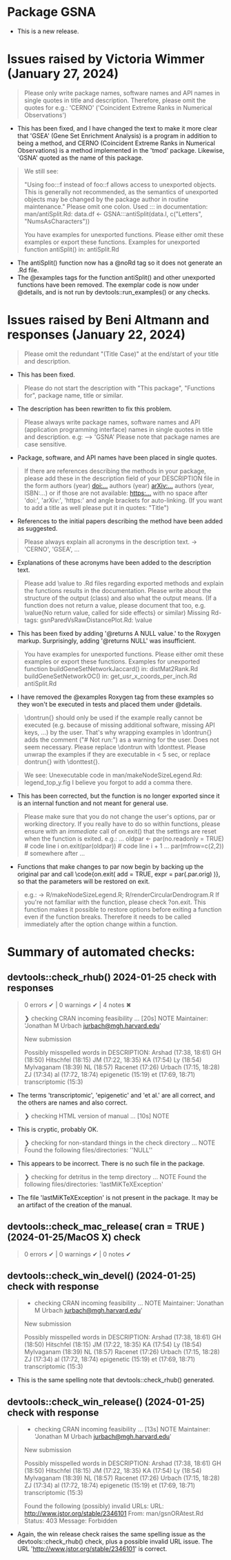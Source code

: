 # Package GSNA  

* This is a new release.  

# Issues raised by Victoria Wimmer (January 27, 2024)  

> Please only write package names, software names and API names in single quotes in title and description. 
> Therefore, please omit the quotes for e.g.: 'CERNO' ('Coincident Extreme Ranks in Numerical Observations')

* This has been fixed, and I have changed the text to make it more clear that 'GSEA' (Gene Set Enrichment Analysis) is a program in addition to being a method, and CERNO (Coincident Extreme Ranks in Numerical Observations) is a method implemented in the 'tmod' package. Likewise, 'GSNA' quoted as the name of this package.    

> We still see:
> 
> "Using foo:::f instead of foo::f allows access to unexported objects. This is generally not recommended,
> as the semantics of unexported objects may be changed by the package author in routine maintenance." 
> Please omit one colon.
> Used ::: in documentation:
>      man/antiSplit.Rd:
>         data.df <- GSNA:::antiSplit(data.l, c("Letters", "NumsAsCharacters"))
>
> You have examples for unexported functions. Please either omit these examples or export these functions. 
> Examples for unexported function 
>   antiSplit() in:
>      antiSplit.Rd

* The antiSplit() function now has a @noRd tag so it does not generate an .Rd file.
* The @examples tags for the function antiSplit() and other unexported functions have been removed. The exemplar code is now under @details, and is not run by devtools::run_examples() or any checks.  



# Issues raised by Beni Altmann and responses (January 22, 2024)   

> Please omit the redundant "(Title Case)" at the end/start of your title 
> and description.

* This has been fixed.   

> Please do not start the description with "This package", "Functions 
> for", package name, title or similar.

* The description has been rewritten to fix this problem.   

> Please always write package names, software names and API (application 
> programming interface) names in single quotes in title and description.
> e.g: --> 'GSNA'
> Please note that package names are case sensitive.

* Package, software, and API names have been placed in single quotes.  

> If there are references describing the methods in your package, please 
> add these in the description field of your DESCRIPTION file in the form
> authors (year) <doi:...>
> authors (year) <arXiv:...>
> authors (year, ISBN:...)
> or if those are not available: <https:...>
> with no space after 'doi:', 'arXiv:', 'https:' and angle brackets for 
> auto-linking. (If you want to add a title as well please put it in 
> quotes: "Title")

* References to the initial papers describing the method have been added as suggested.  


> Please always explain all acronyms in the description text. -> 'CERNO', 
> 'GSEA', ...

* Explanations of these acronyms have been added to the description text.  

> Please add \value to .Rd files regarding exported methods and explain 
> the functions results in the documentation. Please write about the 
> structure of the output (class) and also what the output means. (If a 
> function does not return a value, please document that too, e.g. 
> \value{No return value, called for side effects} or similar)
> Missing Rd-tags:
>       gsnParedVsRawDistancePlot.Rd: \value

* This has been fixed by adding '@returns A NULL value.' to the Roxygen markup. Surprisingly, adding '@returns NULL' was insufficient.
 
> You have examples for unexported functions. Please either omit these 
> examples or export these functions.
> Examples for unexported function
>    buildGeneSetNetworkJaccard() in:
>       distMat2Rank.Rd
>    buildGeneSetNetworkOC() in:
>       get_usr_x_coords_per_inch.Rd
>    antiSplit.Rd

* I have removed the @examples Roxygen tag from these examples so they won't be executed in tests and placed them under @details.  

> \dontrun{} should only be used if the example really cannot be executed 
> (e.g. because of missing additional software, missing API keys, ...) by 
> the user. That's why wrapping examples in \dontrun{} adds the comment 
> ("# Not run:") as a warning for the user. Does not seem necessary. 
> Please replace \dontrun with \donttest.
> Please unwrap the examples if they are executable in < 5 sec, or replace 
> dontrun{} with \donttest{}.


> We see:
> Unexecutable code in man/makeNodeSizeLegend.Rd:
>    legend_top_y.fig
> I believe you forgot to add a comma there.

* This has been corrected, but the function is no longer exported since it is an internal function and not meant for general use.  

> Please make sure that you do not change the user's options, par or 
> working directory. If you really have to do so within functions, please 
> ensure with an *immediate* call of on.exit() that the settings are reset 
> when the function is exited.
> e.g.:
> ...
> oldpar <- par(no.readonly = TRUE) # code line i
> on.exit(par(oldpar)) # code line i + 1
> ...
> par(mfrow=c(2,2)) # somewhere after
> ...

* Functions that make changes to par now begin by backing up the original par and call \code{on.exit( add = TRUE, expr = par(.par.orig) )}, so that the parameters will be restored on exit.

> e.g.: -> R/makeNodeSizeLegend.R; R/renderCircularDendrogram.R
> If you're not familiar with the function, please check ?on.exit. This 
> function makes it possible to restore options before exiting a function 
> even if the function breaks. Therefore it needs to be called immediately 
> after the option change within a function.


# Summary of automated checks:  

## devtools::check_rhub() 2024-01-25 check with responses  

> 0 errors ✔ | 0 warnings ✔ | 4 notes ✖
> 
> ❯ checking CRAN incoming feasibility ... [20s] NOTE
>   Maintainer: 'Jonathan M Urbach <jurbach@mgh.harvard.edu>'
>   
>   New submission
>   
>   Possibly misspelled words in DESCRIPTION:
>     Arshad (17:38, 18:61)
>     GH (18:50)
>     Hitschfel (18:15)
>     JM (17:22, 18:35)
>     KA (17:54)
>     Ly (18:54)
>     Mylvaganam (18:39)
>     NL (18:57)
>     Racenet (17:26)
>     Urbach (17:15, 18:28)
>     ZJ (17:34)
>     al (17:72, 18:74)
>     epigenetic (15:19)
>     et (17:69, 18:71)
>     transcriptomic (15:3)

* The terms 'transcriptomic', 'epigenetic' and 'et al.' are all correct, and the others are names and also correct.  

> ❯ checking HTML version of manual ... [10s] NOTE

* This is cryptic, probably OK.  

> ❯ checking for non-standard things in the check directory ... NOTE
>   Found the following files/directories:
>     ''NULL''

* This appears to be incorrect. There is no such file in the package.  

> ❯ checking for detritus in the temp directory ... NOTE
>   Found the following files/directories:
>     'lastMiKTeXException'

* The file 'lastMiKTeXException' is not present in the package. It may be an artifact of the creation of the manual.    



## devtools::check_mac_release( cran = TRUE ) (2024-01-25/MacOS X) check  

> 0 errors ✔ | 0 warnings ✔ | 0 notes ✔  


## devtools::check_win_devel() (2024-01-25) check with response  

> * checking CRAN incoming feasibility ... NOTE
> Maintainer: 'Jonathan M Urbach <jurbach@mgh.harvard.edu>'
> 
> New submission
> 
> Possibly misspelled words in DESCRIPTION:
>   Arshad (17:38, 18:61)
>   GH (18:50)
>   Hitschfel (18:15)
>   JM (17:22, 18:35)
>   KA (17:54)
>   Ly (18:54)
>   Mylvaganam (18:39)
>   NL (18:57)
>   Racenet (17:26)
>   Urbach (17:15, 18:28)
>   ZJ (17:34)
>   al (17:72, 18:74)
>   epigenetic (15:19)
>   et (17:69, 18:71)
>   transcriptomic (15:3)

* This is the same spelling note that devtools::check_rhub() generated.


## devtools::check_win_release() (2024-01-25) check with response  

> * checking CRAN incoming feasibility ... [13s] NOTE
> Maintainer: 'Jonathan M Urbach <jurbach@mgh.harvard.edu>'
> 
> New submission
> 
> Possibly misspelled words in DESCRIPTION:
>   Arshad (17:38, 18:61)
>   GH (18:50)
>   Hitschfel (18:15)
>   JM (17:22, 18:35)
>   KA (17:54)
>   Ly (18:54)
>   Mylvaganam (18:39)
>   NL (18:57)
>   Racenet (17:26)
>   Urbach (17:15, 18:28)
>   ZJ (17:34)
>   al (17:72, 18:74)
>   epigenetic (15:19)
>   et (17:69, 18:71)
>   transcriptomic (15:3)
> 
> Found the following (possibly) invalid URLs:
>   URL: http://www.jstor.org/stable/2346101
>     From: man/gsnORAtest.Rd
>     Status: 403
>     Message: Forbidden

* Again, the win release check raises the same spelling issue as the devtools::check_rhub() check, plus a possible invalid URL issue. The URL 'http://www.jstor.org/stable/2346101' is correct.





